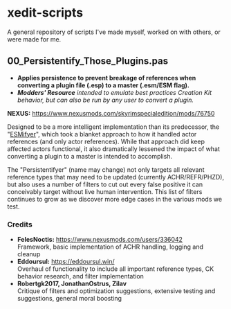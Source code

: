 # xedit-scripts
A  general repository of scripts I've made myself, worked on with others, or were made for me.

## 00_Persistentify_Those_Plugins.pas

- **Applies persistence to prevent breakage of references when converting a plugin file (.esp) to a master (.esm/ESM flag).**
- ***Modders' Resource** intended to emulate best practices Creation Kit behavior, but can also be run by any user to convert a plugin.*

**NEXUS:** https://www.nexusmods.com/skyrimspecialedition/mods/76750

Designed to be a more intelligent implementation than its predecessor, the "[ESMifyer](https://www.nexusmods.com/skyrimspecialedition/mods/40260)", which took a blanket approach to how it handled actor references (and only actor references). While that approach did keep affected actors functional, it also dramatically lessened the impact of what converting a plugin to a master is intended to accomplish.

The "Persistentifyer" (name may change) not only targets all relevant reference types that may need to be updated (currently ACHR/REFR/PHZD), but also uses a number of filters to cut out every false positive it can conceivably target without live human intervention. This list of filters continues to grow as we discover more edge cases in the various mods we test.

### Credits

- **FelesNoctis:** https://www.nexusmods.com/users/336042  
Framework, basic implementation of ACHR handling, logging and cleanup
- **Eddoursul:** https://eddoursul.win/  
Overhaul of functionality to include all important reference types, CK behavior research, and filter implementation
- **Robertgk2017, JonathanOstrus, Zilav**  
Critique of filters and optimization suggestions, extensive testing and suggestions, general moral boosting
